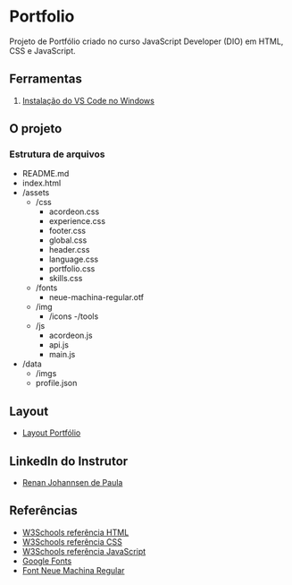 # Portfolio
Projeto de Portfólio criado no curso JavaScript Developer (DIO) em HTML, CSS e JavaScript.

## Ferramentas
1. [Instalação do VS Code no Windows](https://code.visualstudio.com/download)

## O projeto

### Estrutura de arquivos

- README.md
- index.html
- /assets
  - /css
    - acordeon.css
    - experience.css
    - footer.css
    - global.css
    - header.css
    - language.css
    - portfolio.css
    - skills.css
  - /fonts
    - neue-machina-regular.otf
  - /img
    - /icons
      -/tools  
  - /js
    - acordeon.js
    - api.js
    - main.js
 - /data
   - /imgs
   - profile.json

## Layout

- [Layout Portfólio](https://www.figma.com/file/g6zA6klLrCWZAp76tzoVJZ/Portfolio---EDUCATION?type=design&node-id=823-471&t=lb1moBMAFYU3517y-0)

## LinkedIn do Instrutor

- [Renan Johannsen de Paula](https://www.linkedin.com/in/renanjpaula/)

## Referências

- [W3Schools referência HTML](https://www.w3schools.com/tags/default.asp)
- [W3Schools referência CSS](https://www.w3schools.com/cssref/default.asp)
- [W3Schools referência JavaScript](https://www.w3schools.com/jsref/jsref_reference.asp)
- [Google Fonts](https://fonts.google.com/)
- [Font Neue Machina Regular](https://befonts.com/downfile/c0971349aa504b26b467af44daccf0a6.105233)

